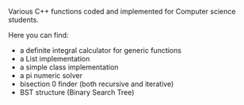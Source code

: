 ﻿Various C++ functions coded and implemented for Computer science students.

Here you can find:
-  a definite integral calculator for generic functions
- a List implementation
- a simple class implementation
- a pi numeric solver
- bisection 0 finder (both recursive and iterative)
- BST structure (Binary Search Tree)
